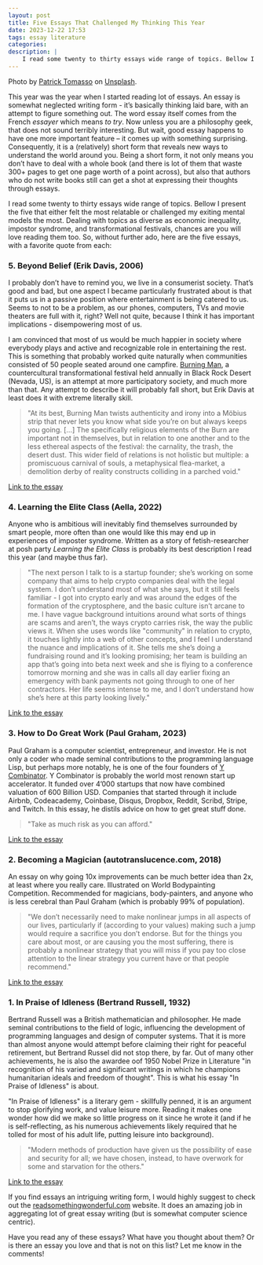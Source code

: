 ```yaml
---
layout: post
title: Five Essays That Challenged My Thinking This Year
date: 2023-12-22 17:53
tags: essay literature
categories:
description: |
    I read some twenty to thirty essays wide range of topics. Bellow I present the five that either felt the most relatable or challenged my exiting mental models the most ...
---
```


<div class="img_row"> <img class="col three" src="{{ site.baseurl }}/img/booksessays.jpg" alt="" title="essays"/> </div>
<div class="col three caption">
Photo by <a href="https://unsplash.com/@impatrickt">Patrick Tomasso</a> on <a href="https://unsplash.com">Unsplash</a>.
</div>

This year was the year when I started reading lot of essays. An essay is somewhat neglected writing form - it’s basically thinking laid bare, with an attempt to figure something out. The word essay itself comes from the French *essayer* which means *to try*. Now unless you are a philosophy geek, that does not sound terribly interesting. But wait, good essay happens to have one more important feature – it comes up with something surprising. Consequently, it is a (relatively) short form that reveals new ways to understand the world around you. Being a short form, it not only means you don’t have to deal with a whole book (and there is lot of them that waste 300+ pages to get one page worth of a point across), but also that authors who do not write books still can get a shot at expressing their thoughts through essays. 

I read some twenty to thirty essays wide range of topics. Bellow I present the five that either felt the most relatable or challenged my exiting mental models the most. Dealing with topics as diverse as economic inequality, impostor syndrome, and transformational festivals, chances are you will love reading them too. So, without further ado, here are the five essays, with a favorite quote from each:

### 5. Beyond Belief (Erik Davis, 2006)

I probably don’t have to remind you, we live in a consumerist society. That’s good and bad, but one aspect I became particularly frustrated about is that it puts us in a passive position where entertainment is being catered to us. Seems to not to be a problem, as our phones, computers, TVs and movie theaters are full with it, right? Well not quite, because I think it has important implications - disempowering most of us. 

I am convinced that most of us would be much happier in society where everybody plays and active and recognizable role in entertaining the rest. This is something that probably worked quite naturally when communities consisted of 50 people seated around one campfire. [Burning Man](https://burningman.org/), a countercultural transformational festival held annually in Black Rock Desert (Nevada, US), is an attempt at more participatory society, and much more than that. Any attempt to describe it will probably fall short, but Erik Davis at least does it with extreme literally skill.

> "At its best, Burning Man twists authenticity and irony into a Möbius strip that never lets you know what side you’re on but always keeps you going. […] The specifically religious elements of the Burn are important not in themselves, but in relation to one another and to the less ethereal aspects of the festival: the carnality, the trash, the desert dust. This wider field of relations is not holistic but multiple: a promiscuous carnival of souls, a metaphysical flea-market, a demolition derby of reality constructs colliding in a parched void."

[Link to the essay](https://techgnosis.com/beyond-belief-cults-of-burning-man/)

### 4. Learning the Elite Class (Aella, 2022)

Anyone who is ambitious will inevitably find themselves surrounded by smart people, more often than one would like this may end up in experiences of imposter syndrome. Written as a story of fetish-researcher at posh party *Learning the Elite Class* is probably its best description I read this year (and maybe thus far). 

> "The next person I talk to is a startup founder; she’s working on some company that aims to help crypto companies deal with the legal system. I don’t understand most of what she says, but it still feels familiar - I got into crypto early and was around the edges of the formation of the cryptosphere, and the basic culture isn’t arcane to me. I have vague background intuitions around what sorts of things are scams and aren’t, the ways crypto carries risk, the way the public views it. When she uses words like "community" in relation to crypto, it touches lightly into a web of other concepts, and I feel I understand the nuance and implications of it.  She tells me she’s doing a fundraising round and it’s looking promising; her team is building an app that’s going into beta next week and she is flying to a conference tomorrow morning and she was in calls all day earlier fixing an emergency with bank payments not going through to one of her contractors. Her life seems intense to me, and I don’t understand how she’s here at this party looking lively."

[Link to the essay](https://aella.substack.com/p/learning-the-elite-class)

### 3. How to Do Great Work (Paul Graham, 2023)

Paul Graham is a computer scientist, entrepreneur, and investor. He is not only a coder who made seminal contributions to the programming language Lisp, but perhaps more notably, he is one of the four founders of [Y Combinator](https://www.ycombinator.com/). Y Combinator is probably the world most renown start up accelerator. It funded over 4’000 startups that now have combined valuation of 600 Billion USD. Companies that started through it include Airbnb, Codeacademy, Coinbase, Disqus, Dropbox, Reddit, Scribd, Stripe, and Twitch. In this essay, he distils advice on how to get great stuff done.

> "Take as much risk as you can afford."

[Link to the essay](http://www.paulgraham.com/greatwork.html)

### 2. Becoming a Magician (autotranslucence.com, 2018)

An essay on why going 10x improvements can be much better idea than 2x, at least where you really care. Illustrated on World Bodypainting Competition. Recommended for magicians, body-painters, and anyone who is less cerebral than Paul Graham (which is probably 99% of population).

> "We don’t necessarily need to make nonlinear jumps in all aspects of our lives, particularly if (according to your values) making such a jump would require a sacrifice you don’t endorse. But for the things you care about most, or are causing you the most suffering, there is probably a nonlinear strategy that you will miss if you pay too close attention to the linear strategy you current have or that people recommend."

[Link to the essay](https://autotranslucence.com/2018/03/30/becoming-a-magician/)

### 1. In Praise of Idleness (Bertrand Russell, 1932)

Bertrand Russell was a British mathematician and philosopher. He made seminal contributions to the field of logic, influencing the development of programming languages and design of computer systems. That it is more than almost anyone would attempt before claiming their right for peaceful retirement, but Bertrand Russel did not stop there, by far. Out of many other achievements, he is also the awardee oof 1950 Nobel Prize in Literature "in recognition of his varied and significant writings in which he champions humanitarian ideals and freedom of thought". This is what his essay "In Praise of Idleness" is about.

"In Praise of Idleness" is a literary gem - skillfully penned, it is an argument to stop glorifying work, and value leisure more. Reading it makes one wonder how did we make so little progress on it since he wrote it (and if he is self-reflecting, as his numerous achievements likely required that he tolled for most of his adult life, putting leisure into background).

> "Modern methods of production have given us the possibility of ease and security for all; we have chosen, instead, to have overwork for some and starvation for the others."

[Link to the essay](https://harpers.org/archive/1932/10/in-praise-of-idleness/)

If you find essays an intriguing writing form, I would highly suggest to check out the [readsomethingwonderful.com]( https://readsomethingwonderful.com/) website. It does an amazing job in aggregating lot of great essay writing (but is somewhat computer science centric). 

Have you read any of these essays? What have you thought about them? Or is there an essay you love and that is not on this list? Let me know in the comments!
